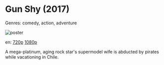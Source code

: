 # Gun Shy (2017)

Genres: comedy, action, adventure

![poster](http://image.tmdb.org/t/p/w500/ugzaRtgrf2MBCUawgiE6xayXXIE.jpg)

en:
  [720p](magnet:?xt=urn:btih:ED0A5A320B38D3290FC305F2A9EC16ACDFC13039&tr=udp://glotorrents.pw:6969/announce&tr=udp://tracker.opentrackr.org:1337/announce&tr=udp://torrent.gresille.org:80/announce&tr=udp://tracker.openbittorrent.com:80&tr=udp://tracker.coppersurfer.tk:6969&tr=udp://tracker.leechers-paradise.org:6969&tr=udp://p4p.arenabg.ch:1337&tr=udp://tracker.internetwarriors.net:1337)
  [1080p](magnet:?xt=urn:btih:F4E5CFE2510C06CD5FB5588D534D8F954240F465&tr=udp://glotorrents.pw:6969/announce&tr=udp://tracker.opentrackr.org:1337/announce&tr=udp://torrent.gresille.org:80/announce&tr=udp://tracker.openbittorrent.com:80&tr=udp://tracker.coppersurfer.tk:6969&tr=udp://tracker.leechers-paradise.org:6969&tr=udp://p4p.arenabg.ch:1337&tr=udp://tracker.internetwarriors.net:1337)
  


A mega-platinum, aging rock star's supermodel wife is abducted by pirates while vacationing in Chile.